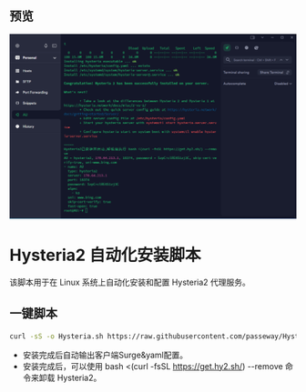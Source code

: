## 预览

![preview](预览.png)

# Hysteria2 自动化安装脚本

该脚本用于在 Linux 系统上自动化安装和配置 Hysteria2 代理服务。

## 一键脚本

```bash
curl -sS -o Hysteria.sh https://raw.githubusercontent.com/passeway/Hysteria/main/Hysteria.sh  && chmod +x Hysteria.sh && ./Hysteria.sh
```

- 安装完成后自动输出客户端Surge&yaml配置。
- 安装完成后，可以使用 bash <(curl -fsSL https://get.hy2.sh/) --remove 命令来卸载 Hysteria2。
